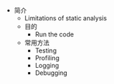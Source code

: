 - 简介
	- Limitations of  static analysis
	- 目的
		- Run the code
	- 常用方法
		- Testing
		- Profiling
		- Logging
		- Debugging